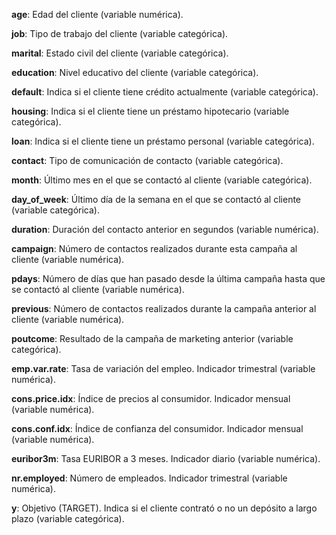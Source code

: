 **age**: Edad del cliente (variable numérica).

**job**: Tipo de trabajo del cliente (variable categórica).

**marital**: Estado civil del cliente (variable categórica).

**education**: Nivel educativo del cliente (variable categórica).

**default**: Indica si el cliente tiene crédito actualmente (variable categórica).

**housing**: Indica si el cliente tiene un préstamo hipotecario (variable categórica).

**loan**: Indica si el cliente tiene un préstamo personal (variable categórica).

**contact**: Tipo de comunicación de contacto (variable categórica).

**month**: Último mes en el que se contactó al cliente (variable categórica).

**day_of_week**: Último día de la semana en el que se contactó al cliente (variable categórica).

**duration**: Duración del contacto anterior en segundos (variable numérica).

**campaign**: Número de contactos realizados durante esta campaña al cliente (variable numérica).

**pdays**: Número de días que han pasado desde la última campaña hasta que se contactó al cliente (variable numérica).

**previous**: Número de contactos realizados durante la campaña anterior al cliente (variable numérica).

**poutcome**: Resultado de la campaña de marketing anterior (variable categórica).

**emp.var.rate**: Tasa de variación del empleo. Indicador trimestral (variable numérica).

**cons.price.idx**: Índice de precios al consumidor. Indicador mensual (variable numérica).

**cons.conf.idx**: Índice de confianza del consumidor. Indicador mensual (variable numérica).

**euribor3m**: Tasa EURIBOR a 3 meses. Indicador diario (variable numérica).

**nr.employed**: Número de empleados. 
Indicador trimestral (variable numérica).

**y**: Objetivo (TARGET). Indica si el cliente contrató o no un depósito a largo plazo (variable categórica).
